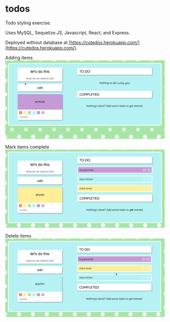 # todos
Todo styling exercise.

Uses MySQL, Sequelize.JS, Javascript, React, and Express.

Deployed without database at [https://cutedos.herokuapp.com/](https://cutedos.herokuapp.com/).

Adding items
![adding items](https://github.com/beverlyAH/todos/blob/master/readme/TN5IM3S4VH.gif?raw=true)

Mark items complete
![marking items complete](https://github.com/beverlyAH/todos/blob/master/readme/bcOGt02BFP.gif?raw=true)

Delete items
![deleting items](https://github.com/beverlyAH/todos/blob/master/readme/a2unDnSODH.gif?raw=true)